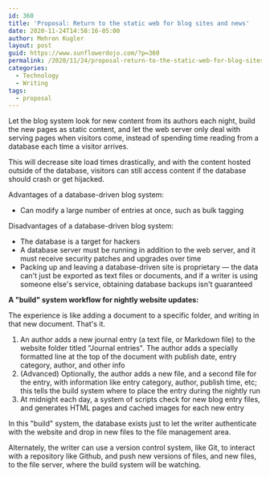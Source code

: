 ```yaml
---
id: 360
title: 'Proposal: Return to the static web for blog sites and news'
date: 2020-11-24T14:58:16-05:00
author: Mehron Kugler
layout: post
guid: https://www.sunflowerdojo.com/?p=360
permalink: /2020/11/24/proposal-return-to-the-static-web-for-blog-sites-and-news/
categories:
  - Technology
  - Writing
tags:
  - proposal
---
```

Let the blog system look for new content from its authors each night, build the new pages as static content, and let the web server only deal with serving pages when visitors come, instead of spending time reading from a database each time a visitor arrives.

This will decrease site load times drastically, and with the content hosted outside of the database, visitors can still access content if the database should crash or get hijacked.

Advantages of a database-driven blog system:

  * Can modify a large number of entries at once, such as bulk tagging

Disadvantages of a database-driven blog system:

  * The database is a target for hackers
  * A database server must be running in addition to the web server, and it must receive security patches and upgrades over time
  * Packing up and leaving a database-driven site is proprietary &mdash; the data can't just be exported as text files or documents, and if a writer is using someone else's service, obtaining database backups isn't guaranteed

**A "build" system workflow for nightly website updates:**

The experience is like adding a document to a specific folder, and writing in that new document. That's it.

  1. An author adds a new journal entry (a text file, or Markdown file) to the website folder titled "Journal entries". The author adds a specially formatted line at the top of the document with publish date, entry category, author, and other info
  2. (Advanced) Optionally, the author adds a new file, and a second file for the entry, with information like entry category, author, publish time, etc; this tells the build system where to place the entry during the nightly run
  3. At midnight each day, a system of scripts check for new blog entry files, and generates HTML pages and cached images for each new entry

In this "build" system, the database exists just to let the writer authenticate with the website and drop in new files to the file management area.

Alternately, the writer can use a version control system, like Git, to interact with a repository like Github, and push new versions of files, and new files, to the file server, where the build system will be watching.
